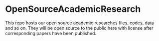 # OpenSourceAcademicResearch
This repo hosts our open source academic researches files, codes, data and so on. They will be open source to the public here with license after corresponding papers have been published.  
